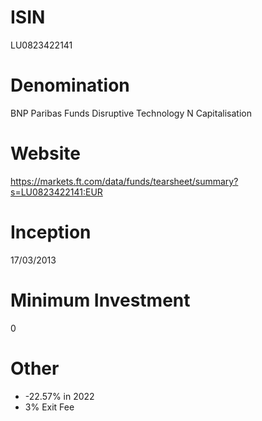 # ISIN
LU0823422141

# Denomination
BNP Paribas Funds Disruptive Technology N Capitalisation

# Website
https://markets.ft.com/data/funds/tearsheet/summary?s=LU0823422141:EUR

# Inception
17/03/2013

# Minimum Investment
0

# Other
* -22.57% in 2022
* 3% Exit Fee